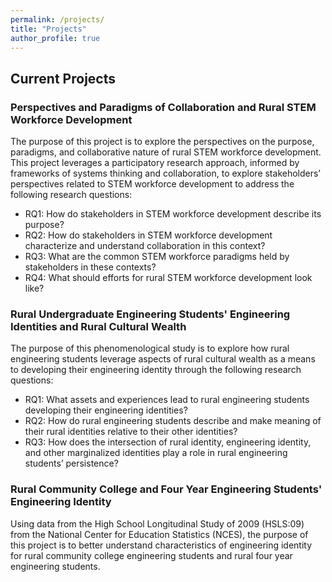 ```yaml
---
permalink: /projects/
title: "Projects"
author_profile: true
---
```

## Current Projects

### Perspectives and Paradigms of Collaboration and Rural STEM Workforce Development
The purpose of this project is to explore the perspectives on the purpose, paradigms, and collaborative nature of rural STEM workforce development. This project leverages a participatory research approach, informed by frameworks of systems thinking and collaboration, to explore stakeholders’ perspectives related to STEM workforce development to address the following research questions: 

  * RQ1: How do stakeholders in STEM workforce development describe its purpose?
  * RQ2: How do stakeholders in STEM workforce development characterize and understand collaboration in this context?
  * RQ3: What are the common STEM workforce paradigms held by stakeholders in these contexts?
  * RQ4: What should efforts for rural STEM workforce development look like?

### Rural Undergraduate Engineering Students' Engineering Identities and Rural Cultural Wealth
The purpose of this phenomenological study is to explore how rural engineering students leverage aspects of rural cultural wealth as a means to developing their engineering identity through the following research questions: 

  * RQ1: What assets and experiences lead to rural engineering students developing their engineering identities?
  * RQ2: How do rural engineering students describe and make meaning of their rural identities relative to their other identities?
  * RQ3: How does the intersection of rural identity, engineering identity, and other marginalized identities play a role in rural engineering students’ persistence?

### Rural Community College and Four Year Engineering Students' Engineering Identity
Using data from the High School Longitudinal Study of 2009 (HSLS:09) from the National Center for Education Statistics (NCES), the purpose of this project is to better understand characteristics of engineering identity for rural community college engineering students and rural four year engineering students. 

